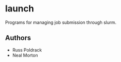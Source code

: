 # launch
Programs for managing job submission through slurm.

## Authors

* Russ Poldrack
* Neal Morton
